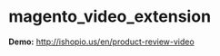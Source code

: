 # magento_video_extension

<b>Demo:</b>
<a href="http://ishopio.us/en/product-review-video">http://ishopio.us/en/product-review-video</a>
